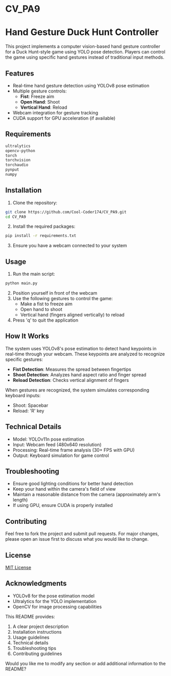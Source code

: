 # CV_PA9

# Hand Gesture Duck Hunt Controller

This project implements a computer vision-based hand gesture controller for a Duck Hunt-style game using YOLO pose detection. Players can control the game using specific hand gestures instead of traditional input methods.

## Features

- Real-time hand gesture detection using YOLOv8 pose estimation
- Multiple gesture controls:
  - **Fist**: Freeze aim
  - **Open Hand**: Shoot
  - **Vertical Hand**: Reload
- Webcam integration for gesture tracking
- CUDA support for GPU acceleration (if available)

## Requirements
```bash
ultralytics
opencv-python
torch
torchvision
torchaudio
pynput
numpy
```
## Installation

1. Clone the repository:
```bash
git clone https://github.com/Cool-Coder174/CV_PA9.git
cd CV_PA9
```
2. Install the required packages:
```bash
pip install -r requirements.txt
```
3. Ensure you have a webcam connected to your system

## Usage

1. Run the main script:
```bash
python main.py
```
2. Position yourself in front of the webcam
3. Use the following gestures to control the game:
   - Make a fist to freeze aim
   - Open hand to shoot
   - Vertical hand (fingers aligned vertically) to reload
4. Press 'q' to quit the application

## How It Works

The system uses YOLOv8's pose estimation to detect hand keypoints in real-time through your webcam. These keypoints are analyzed to recognize specific gestures:

- **Fist Detection**: Measures the spread between fingertips
- **Shoot Detection**: Analyzes hand aspect ratio and finger spread
- **Reload Detection**: Checks vertical alignment of fingers

When gestures are recognized, the system simulates corresponding keyboard inputs:
- Shoot: Spacebar
- Reload: 'R' key

## Technical Details

- Model: YOLOv11n pose estimation
- Input: Webcam feed (480x640 resolution)
- Processing: Real-time frame analysis (30+ FPS with GPU)
- Output: Keyboard simulation for game control

## Troubleshooting

- Ensure good lighting conditions for better hand detection
- Keep your hand within the camera's field of view
- Maintain a reasonable distance from the camera (approximately arm's length)
- If using GPU, ensure CUDA is properly installed

## Contributing

Feel free to fork the project and submit pull requests. For major changes, please open an issue first to discuss what you would like to change.

## License

[MIT License](LICENSE)

## Acknowledgments

- YOLOv8 for the pose estimation model
- Ultralytics for the YOLO implementation
- OpenCV for image processing capabilities


This README provides:
1. A clear project description
2. Installation instructions
3. Usage guidelines
4. Technical details
5. Troubleshooting tips
6. Contributing guidelines

Would you like me to modify any section or add additional information to the README?

